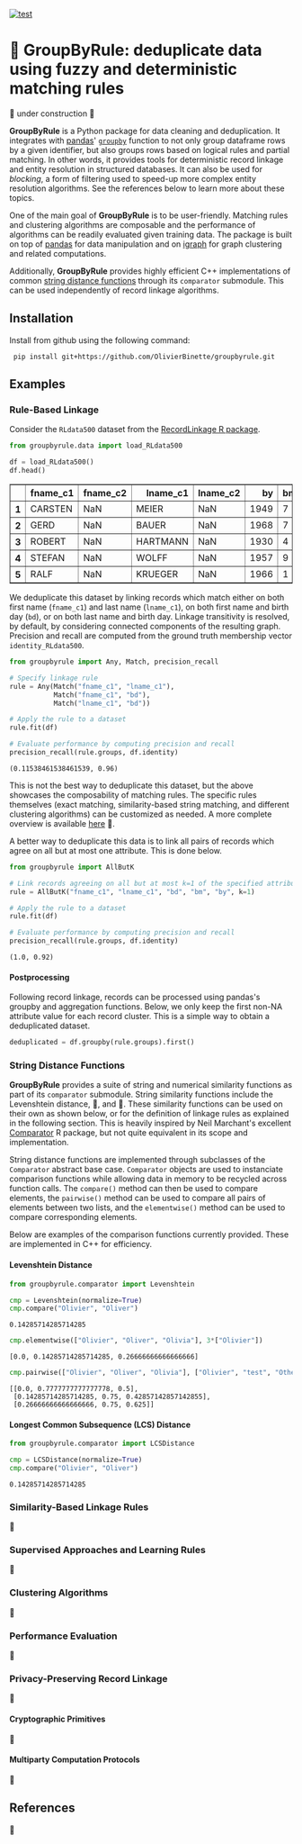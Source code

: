 [![test](https://github.com/OlivierBinette/groupbyrule/actions/workflows/python-package-conda.yml/badge.svg)](https://github.com/OlivierBinette/groupbyrule/actions/workflows/python-package-conda.yml) 

# :link: GroupByRule: deduplicate data using fuzzy and deterministic matching rules

🚧 under construction 🚧

**GroupByRule** is a Python package for data cleaning and deduplication. It integrates with [pandas](https://pandas.pydata.org/)' [`groupby`](https://pandas.pydata.org/docs/reference/api/pandas.DataFrame.groupby.html) function to not only group dataframe rows by a given identifier, but also groups rows based on logical rules and partial matching. In other words, it provides tools for deterministic record linkage and entity resolution in structured databases. It can also be used for *blocking*, a form of filtering used to speed-up more complex entity resolution algorithms. See the references below to learn more about these topics.

One of the main goal of **GroupByRule** is to be user-friendly. Matching rules and clustering algorithms are composable and the performance of algorithms can be readily evaluated given training data. The package is built on top of [pandas](https://pandas.pydata.org) for data manipulation and on [igraph](https://igraph.org/python/) for graph clustering and related computations.

Additionally, **GroupByRule** provides highly efficient C++ implementations of common [string distance functions](https://en.wikipedia.org/wiki/String_metric) through its `comparator` submodule. This can be used independently of record linkage algorithms.

## Installation

Install from github using the following command:

     pip install git+https://github.com/OlivierBinette/groupbyrule.git

## Examples

### Rule-Based Linkage

Consider the `RLdata500` dataset from the [RecordLinkage R package](https://www.google.com/search?channel=fs&client=ubuntu&q=recordlinkage+r+package).


```python
from groupbyrule.data import load_RLdata500

df = load_RLdata500()
df.head()
```




<div>

<table border="1" class="dataframe">
  <thead>
    <tr style="text-align: right;">
      <th></th>
      <th>fname_c1</th>
      <th>fname_c2</th>
      <th>lname_c1</th>
      <th>lname_c2</th>
      <th>by</th>
      <th>bm</th>
      <th>bd</th>
      <th>identity</th>
    </tr>
  </thead>
  <tbody>
    <tr>
      <th>1</th>
      <td>CARSTEN</td>
      <td>NaN</td>
      <td>MEIER</td>
      <td>NaN</td>
      <td>1949</td>
      <td>7</td>
      <td>22</td>
      <td>34</td>
    </tr>
    <tr>
      <th>2</th>
      <td>GERD</td>
      <td>NaN</td>
      <td>BAUER</td>
      <td>NaN</td>
      <td>1968</td>
      <td>7</td>
      <td>27</td>
      <td>51</td>
    </tr>
    <tr>
      <th>3</th>
      <td>ROBERT</td>
      <td>NaN</td>
      <td>HARTMANN</td>
      <td>NaN</td>
      <td>1930</td>
      <td>4</td>
      <td>30</td>
      <td>115</td>
    </tr>
    <tr>
      <th>4</th>
      <td>STEFAN</td>
      <td>NaN</td>
      <td>WOLFF</td>
      <td>NaN</td>
      <td>1957</td>
      <td>9</td>
      <td>2</td>
      <td>189</td>
    </tr>
    <tr>
      <th>5</th>
      <td>RALF</td>
      <td>NaN</td>
      <td>KRUEGER</td>
      <td>NaN</td>
      <td>1966</td>
      <td>1</td>
      <td>13</td>
      <td>72</td>
    </tr>
  </tbody>
</table>
</div>



We deduplicate this dataset by linking records which match either on both first name (`fname_c1`) and last name (`lname_c1`), on both first name and birth day (`bd`), or on both last name and birth day. Linkage transitivity is resolved, by default, by considering connected components of the resulting graph. Precision and recall are computed from the ground truth membership vector `identity_RLdata500`.


```python
from groupbyrule import Any, Match, precision_recall

# Specify linkage rule
rule = Any(Match("fname_c1", "lname_c1"),
           Match("fname_c1", "bd"),
           Match("lname_c1", "bd"))

# Apply the rule to a dataset
rule.fit(df)

# Evaluate performance by computing precision and recall
precision_recall(rule.groups, df.identity)
```




    (0.11538461538461539, 0.96)




This is not the best way to deduplicate this dataset, but the above showcases the composability of matching rules. The specific rules themselves (exact matching, similarity-based string matching, and different clustering algorithms) can be customized as needed. A more complete overview is available [here]() 🚧.

A better way to deduplicate this data is to link all pairs of records which agree on all but at most one attribute. This is done below.


```python
from groupbyrule import AllButK

# Link records agreeing on all but at most k=1 of the specified attributes
rule = AllButK("fname_c1", "lname_c1", "bd", "bm", "by", k=1)

# Apply the rule to a dataset
rule.fit(df)

# Evaluate performance by computing precision and recall
precision_recall(rule.groups, df.identity)
```




    (1.0, 0.92)



#### Postprocessing

Following record linkage, records can be processed using pandas's groupby and aggregation functions. Below, we only keep the first non-NA attribute value for each record cluster. This is a simple way to obtain a deduplicated dataset.


```python
deduplicated = df.groupby(rule.groups).first()
```

### String Distance Functions

**GroupByRule** provides a suite of string and numerical similarity functions as part of its `comparator` submodule. String similarity functions include the Levenshtein distance, 🚧, and 🚧. These similarity functions can be used on their own as shown below, or for the definition of linkage rules as explained in the following section. This is heavily inspired by Neil Marchant's excellent [Comparator](https://github.com/ngmarchant/comparator) R package, but not quite equivalent in its scope and implementation.

String distance functions are implemented through subclasses of the `Comparator` abstract base case. `Comparator` objects are used to instanciate comparison functions while allowing data in memory to be recycled across function calls. The `compare()` method can then be used to compare elements, the `pairwise()` method can be used to compare all pairs of elements between two lists, and the `elementwise()` method can be used to compare corresponding elements.

Below are examples of the comparison functions currently provided. These are implemented in C++ for efficiency.

#### Levenshtein Distance


```python
from groupbyrule.comparator import Levenshtein

cmp = Levenshtein(normalize=True)
cmp.compare("Olivier", "Oliver")  
```




    0.14285714285714285




```python
cmp.elementwise(["Olivier", "Oliver", "Olivia"], 3*["Olivier"])
```




    [0.0, 0.14285714285714285, 0.26666666666666666]




```python
cmp.pairwise(["Olivier", "Oliver", "Olivia"], ["Olivier", "test", "Other"])
```




    [[0.0, 0.7777777777777778, 0.5],
     [0.14285714285714285, 0.75, 0.42857142857142855],
     [0.26666666666666666, 0.75, 0.625]]



#### Longest Common Subsequence (LCS) Distance


```python
from groupbyrule.comparator import LCSDistance

cmp = LCSDistance(normalize=True)
cmp.compare("Olivier", "Oliver")
```




    0.14285714285714285




### Similarity-Based Linkage Rules

🚧

### Supervised Approaches and Learning Rules

🚧

### Clustering Algorithms

🚧

### Performance Evaluation

🚧

### Privacy-Preserving Record Linkage

🚧

#### Cryptographic Primitives

🚧

#### Multiparty Computation Protocols

🚧


## References

🚧



```python

```
